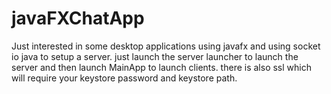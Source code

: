 # javaFXChatApp
Just interested in some desktop applications using javafx and using socket io java to setup a server.
just launch the server launcher to launch the server and then launch MainApp to launch clients. 
there is also ssl which will require your keystore password and keystore path.
